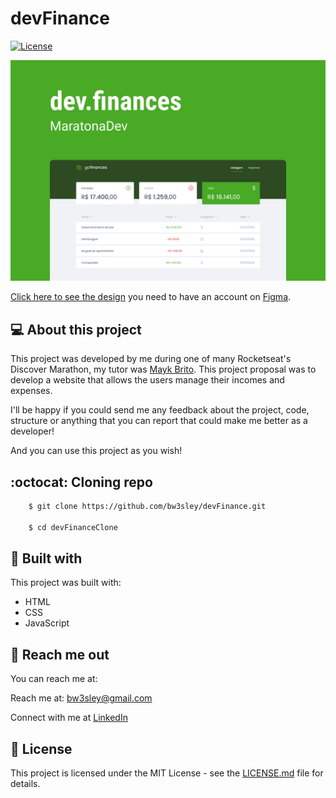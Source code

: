 # devFinance

<a href="https://github.com/bw3sley/devFinance/blob/main/LICENSE.md">
    <img src="https://img.shields.io/badge/license-MIT-blue.svg" alt="License"/>
</a>

</br>

![Preview Screen](./assets/devFinance-cover.png)

[Click here to see the design](https://www.figma.com/file/7Vu9DzUaCZIV4nibzkjgB4/dev.finance%24-Maratona-Discover) you need to have an account on [Figma](https://www.figma.com/).

## 💻 About this project

This project was developed by me during one of many Rocketseat's Discover Marathon, my tutor was [Mayk Brito](https://www.github.com/maykbrito). This project proposal was to develop a website that allows the users manage their incomes and expenses.

I'll be happy if you could send me any feedback about the project, code, structure or anything that you can report that could make me better as a developer!

And you can use this project as you wish!

## :octocat: Cloning repo

```bash
    $ git clone https://github.com/bw3sley/devFinance.git
    
    $ cd devFinanceClone
```

## 🚀 Built with

This project was built with:

- HTML
- CSS
- JavaScript

## 📩 Reach me out

You can reach me at:

Reach me at: bw3sley@gmail.com

Connect with me at [LinkedIn](https://www.linkedin.com/in/bw3sley)

## 📝 License

This project is licensed under the MIT License - see the [LICENSE.md](./LICENSE.md) file for details.